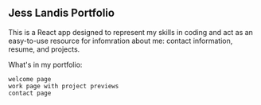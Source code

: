 ## Jess Landis Portfolio

This is a React app designed to represent my skills in coding and act as an easy-to-use resource for infomration about me: contact information, resume, and projects. 


What's in my portfolio:

    welcome page
    work page with project previews
    contact page

